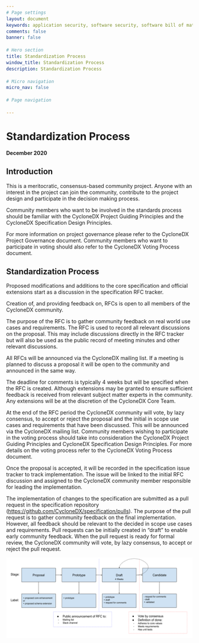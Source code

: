 ```yaml
---
# Page settings
layout: document
keywords: application security, software security, software bill of material, SBOM, BOM, open source, supply chain, specification, spdx, license, package url, purl, cpe
comments: false
banner: false

# Hero section
title: Standardization Process
window_title: Standardization Process
description: Standardization Process

# Micro navigation
micro_nav: false

# Page navigation
    
---
```


# Standardization Process
**December 2020**

## Introduction
This is a meritocratic, consensus-based community project. Anyone with an interest in the project can join the community, contribute to the project design and participate in the decision making process.

Community members who want to be involved in the standards process should be familiar with the CycloneDX Project Guiding Principles and the CycloneDX Specification Design Principles.

For more information on project governance please refer to the CycloneDX Project Governance document. Community members who want to participate in voting should also refer to the CycloneDX Voting Process document.

## Standardization Process
Proposed modifications and additions to the core specification and official extensions start as a discussion in the specification RFC tracker.

Creation of, and providing feedback on, RFCs is open to all members of the CycloneDX community.

The purpose of the RFC is to gather community feedback on real world use cases and requirements. The RFC is used to record all relevant discussions on the proposal. This may include discussions directly in the RFC tracker but will also be used as the public record of meeting minutes and other relevant discussions.

All RFCs will be announced via the CycloneDX mailing list. If a meeting is planned to discuss a proposal it will be open to the community and announced in the same way.

The deadline for comments is typically 4 weeks but will be specified when the RFC is created. Although extensions may be granted to ensure sufficient feedback is received from relevant subject matter experts in the community. Any extensions will be at the discretion of the CycloneDX Core Team.

At the end of the RFC period the CycloneDX community will vote, by lazy consensus, to accept or reject the proposal and the initial in scope use cases and requirements that have been discussed. This will be announced via the CycloneDX mailing list. Community members wishing to participate in the voting process should take into consideration the CycloneDX Project Guiding Principles and CycloneDX Specification Design Principles. For more details on the voting process refer to the CycloneDX Voting Process document.

Once the proposal is accepted, it will be recorded in the specification issue tracker to track implementation. The issue will be linked to the initial RFC discussion and assigned to the CycloneDX community member responsible for leading the implementation.

The implementation of changes to the specification are submitted as a pull request in the specification repository (https://github.com/CycloneDX/specification/pulls). The purpose of the pull request is to gather community feedback on the final implementation. However, all feedback should be relevant to the decided in scope use cases and requirements. Pull requests can be initially created in “draft” to enable early community feedback. When the pull request is ready for formal review, the CycloneDX community will vote, by lazy consensus, to accept or reject the pull request.

![Workflow](/theme/assets/images/standardization-workflow.svg "Standardization Workflow")
